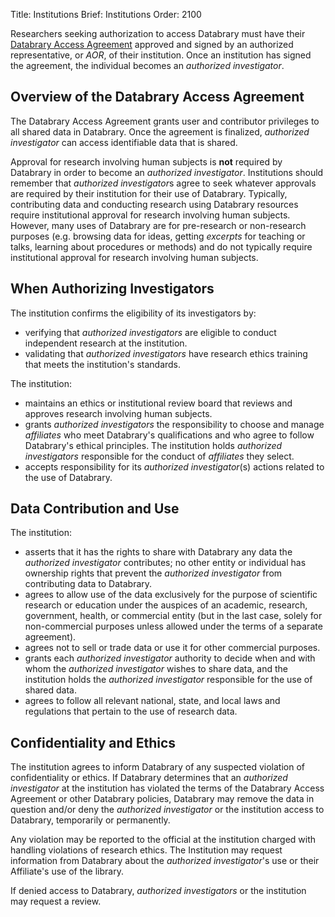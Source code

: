 Title: Institutions
Brief: Institutions
Order: 2100

Researchers seeking authorization to access Databrary must have their [Databrary Access Agreement](|filename|../policies/agreement.mdi) approved and signed by an authorized representative, or *AOR*, of their institution. Once an institution has signed the agreement, the individual becomes an *authorized investigator*.

## Overview of the Databrary Access Agreement 

The Databrary Access Agreement grants user and contributor privileges to all shared data in Databrary. Once the agreement is finalized, *authorized investigator* can access identifiable data that is shared. 

Approval for research involving human subjects is **not** required by Databrary in order to become an *authorized investigator*. 
Institutions should remember that *authorized investigator*s agree to seek whatever approvals are required by their institution for their use of Databrary. Typically, contributing data and conducting research using Databrary resources require institutional approval for research involving human subjects. 
However, many uses of Databrary are for pre-research or non-research purposes (e.g. browsing data for ideas, getting *excerpts*  for teaching or talks, learning about procedures or methods) and do not typically require institutional approval for research involving human subjects. 

## When Authorizing Investigators

The institution confirms the eligibility of its investigators by:

- verifying that *authorized investigators* are eligible to conduct independent research at the institution.
- validating that *authorized investigators* have research ethics training that meets the institution's standards.

The institution: 

- maintains an ethics or institutional review board that reviews and approves research involving human subjects.
- grants *authorized investigators* the responsibility to choose and manage *affiliates* who meet Databrary's qualifications and who agree to follow Databrary's ethical principles.
The institution holds *authorized investigators* responsible for the conduct of *affiliates* they select.
- accepts responsibility for its *authorized investigator*(s) actions related to the use of Databrary.


## Data Contribution and Use

The institution:

-  asserts that it has the rights to share with Databrary any data the *authorized investigator* contributes; no other entity or individual has ownership rights that prevent the *authorized investigator* from contributing data to Databrary.
- agrees to allow use of the data exclusively for the purpose of scientific research or education under the auspices of an academic, research, government, health, or commercial entity (but in the last case, solely for non-commercial purposes unless allowed under the terms of a separate agreement).
- agrees not to sell or trade data or use it for other commercial purposes.
- grants each *authorized investigator* authority to decide when and with whom the *authorized investigator* wishes to share data, and the institution holds the *authorized investigator* responsible for the use of shared data.
- agrees to follow all relevant national, state, and local laws and regulations that pertain to the use of research data.

## Confidentiality and Ethics

The institution agrees to inform Databrary of any suspected violation of confidentiality or ethics.
If Databrary determines that an *authorized investigator* at the institution has violated the terms of the Databrary Access Agreement or other Databrary policies, Databrary may remove the data in question and/or deny the *authorized investigator* or the institution access to Databrary, temporarily or permanently.

Any violation may be reported to the official at the institution charged with handling violations of research ethics. 
The Institution may request information from Databrary about the *authorized investigator*'s use or their Affiliate's use of the library.

If denied access to Databrary, *authorized investigators* or the institution may request a review.

<!-- # Disclaimer

nancy will send standard indemnification language to put here

Investigators understand that Databrary, New York University, The Pennsylvania State University, and the relevant funding agencies bear no responsibility for the use of Databrary or the information contained within it.
Investigators indemnify and render harmless Databrary, New York University, and The Pennsylvania State University against any actions at law or in equity or in similar courts of any jurisdictions arising from violations of any point in this user guide. -->

